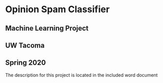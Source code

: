 # Opinion Spam Classifier
## Machine Learning Project
## UW Tacoma
## Spring 2020
The description for this project is located in the included word document

